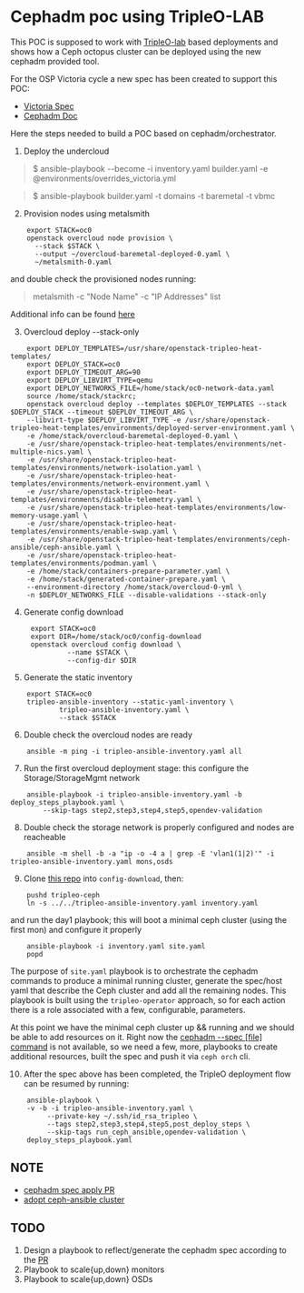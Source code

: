 Cephadm poc using TripleO-LAB
===

This POC is supposed to work with [TripleO-lab](https://github.com/cjeanner/tripleo-lab)
based deployments and shows how a Ceph octopus cluster can be deployed
using the new cephadm provided tool.

For the OSP Victoria cycle a new spec has been created to support this POC:
- [Victoria Spec](https://review.opendev.org/#/c/723108)
- [Cephadm Doc](https://docs.ceph.com/docs/master/cephadm)

Here the steps needed to build a POC based on cephadm/orchestrator.

1. Deploy the undercloud

>    $ ansible-playbook --become -i inventory.yaml builder.yaml -e @environments/overrides_victoria.yml

>    $ ansible-playbook builder.yaml -t domains -t baremetal -t vbmc

2. Provision nodes using metalsmith

```console
    export STACK=oc0
    openstack overcloud node provision \
      --stack $STACK \
      --output ~/overcloud-baremetal-deployed-0.yaml \
      ~/metalsmith-0.yaml
```
and double check the provisioned nodes running:

>   metalsmith -c "Node Name" -c "IP Addresses" list

Additional info can be found [here](https://github.com/fultonj/victoria/tree/master/metalsmith)

3. Overcloud deploy --stack-only

```console
    export DEPLOY_TEMPLATES=/usr/share/openstack-tripleo-heat-templates/
    export DEPLOY_STACK=oc0
    export DEPLOY_TIMEOUT_ARG=90
    export DEPLOY_LIBVIRT_TYPE=qemu
    export DEPLOY_NETWORKS_FILE=/home/stack/oc0-network-data.yaml
    source /home/stack/stackrc;
    openstack overcloud deploy --templates $DEPLOY_TEMPLATES --stack $DEPLOY_STACK --timeout $DEPLOY_TIMEOUT_ARG \
    --libvirt-type $DEPLOY_LIBVIRT_TYPE -e /usr/share/openstack-tripleo-heat-templates/environments/deployed-server-environment.yaml \
    -e /home/stack/overcloud-baremetal-deployed-0.yaml \
    -e /usr/share/openstack-tripleo-heat-templates/environments/net-multiple-nics.yaml \
    -e /usr/share/openstack-tripleo-heat-templates/environments/network-isolation.yaml \
    -e /usr/share/openstack-tripleo-heat-templates/environments/network-environment.yaml \
    -e /usr/share/openstack-tripleo-heat-templates/environments/disable-telemetry.yaml \
    -e /usr/share/openstack-tripleo-heat-templates/environments/low-memory-usage.yaml \
    -e /usr/share/openstack-tripleo-heat-templates/environments/enable-swap.yaml \
    -e /usr/share/openstack-tripleo-heat-templates/environments/ceph-ansible/ceph-ansible.yaml \
    -e /usr/share/openstack-tripleo-heat-templates/environments/podman.yaml \
    -e /home/stack/containers-prepare-parameter.yaml \
    -e /home/stack/generated-container-prepare.yaml \
    --environment-directory /home/stack/overcloud-0-yml \
    -n $DEPLOY_NETWORKS_FILE --disable-validations --stack-only
```

4. Generate config download

```console
     export STACK=oc0
     export DIR=/home/stack/oc0/config-download
     openstack overcloud config download \
              --name $STACK \
              --config-dir $DIR
```

5. Generate the static inventory

```console
    export STACK=oc0
    tripleo-ansible-inventory --static-yaml-inventory \
            tripleo-ansible-inventory.yaml \
            --stack $STACK
```

6. Double check the overcloud nodes are ready

```console
    ansible -m ping -i tripleo-ansible-inventory.yaml all
```

7. Run the first overcloud deployment stage: this configure the Storage/StorageMgmt network

```console
    ansible-playbook -i tripleo-ansible-inventory.yaml -b deploy_steps_playbook.yaml \
        --skip-tags step2,step3,step4,step5,opendev-validation
```

8. Double check the storage network is properly configured and nodes are reacheable

```console
    ansible -m shell -b -a "ip -o -4 a | grep -E 'vlan1(1|2)'" -i tripleo-ansible-inventory.yaml mons,osds
```

9. Clone [this repo](https://github.com/fmount/tripleo-cephadm-victoria) into `config-download`, then:

```console
    pushd tripleo-ceph
    ln -s ../../tripleo-ansible-inventory.yaml inventory.yaml
```
   and run the day1 playbook; this will boot a minimal ceph cluster (using the first mon) and configure
   it properly

```console
    ansible-playbook -i inventory.yaml site.yaml
    popd
```

The purpose of `site.yaml` playbook is to orchestrate the cephadm commands to produce a minimal running
cluster, generate the spec/host yaml that describe the Ceph cluster and add all the remaining nodes.
This playbook is built using the `tripleo-operator` approach, so for each action there is a role associated
with a few, configurable, parameters.


At this point we have the minimal ceph cluster up && running and we should be able to add
resources on it.
Right now the [cephadm --spec [file] command](https://github.com/ceph/ceph/pull/34879) is
not available, so we need a few, more, playbooks to create additional resources, built the
spec and push it via `ceph orch` cli.

10. After the spec above has been completed, the TripleO deployment flow can be resumed by running:

```console
    ansible-playbook \
    -v -b -i tripleo-ansible-inventory.yaml \
         --private-key ~/.ssh/id_rsa_tripleo \
         --tags step2,step3,step4,step5,post_deploy_steps \
         --skip-tags run_ceph_ansible,opendev-validation \
    deploy_steps_playbook.yaml
```


## NOTE

- [cephadm spec apply PR](https://github.com/ceph/ceph/pull/34879)
- [adopt ceph-ansible cluster](https://github.com/ceph/ceph-ansible/pull/5269/files)


## TODO

1. Design a playbook to reflect/generate the cephadm spec according to the [PR](https://github.com/ceph/ceph-ansible/pull/34879)
2. Playbook to scale{up,down} monitors
3. Playbook to scale{up,down} OSDs
